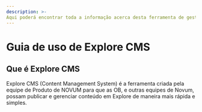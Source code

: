```yaml
---
description: >-
Aqui poderá encontrar toda a informação acerca desta ferramenta de gestão de conteúdos de Explore.
---
```


# Guia de uso de Explore CMS

## Que é Explore CMS

Explore CMS \(Content Management System\) é a ferramenta criada pela equipe de Produto de NOVUM para que as OB, e outras equipes de Novum, possam publicar e gerenciar conteúdo em Explore de maneira mais rápida e simples.

